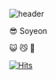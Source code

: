 ![header](https://capsule-render.vercel.app/api?type=wave&color=auto&height=300&section=header&text=정소연의_리듬이&20render&fontSize=70)


:sunglasses: Soyeon

:smiley_cat:  :smirk_cat:  :dog:

  [![Hits](https://hits.seeyoufarm.com/api/count/incr/badge.svg?url=https%3A%2F%2Fgithub.com%2Fsoeveryeon%2Fwassup%2Fhit-counter&count_bg=%2379C83D&title_bg=%23555555&icon=&icon_color=%23E7E7E7&title=hits&edge_flat=false)](https://hits.seeyoufarm.com)




